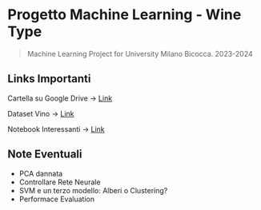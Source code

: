 # Progetto Machine Learning - Wine Type

> Machine Learning Project for University Milano Bicocca. 2023-2024

## Links Importanti

Cartella su Google Drive -> [Link](https://drive.google.com/drive/folders/1n9fps5BMkl3JZvavW-G9S24-5QueV1nS?usp=drive_link)

Dataset Vino -> [Link](https://www.kaggle.com/datasets/rajyellow46/wine-quality)

Notebook Interessanti -> [Link](https://www.kaggle.com/code/haimgoldfisher/wine-type-classifier](https://www.kaggle.com/datasets/rajyellow46/wine-quality/code))

## Note Eventuali

- PCA dannata
- Controllare Rete Neurale
- SVM e un terzo modello: Alberi o Clustering?
- Performace Evaluation

